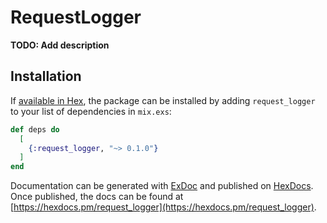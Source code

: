 # RequestLogger

**TODO: Add description**

## Installation

If [available in Hex](https://hex.pm/docs/publish), the package can be installed
by adding `request_logger` to your list of dependencies in `mix.exs`:

```elixir
def deps do
  [
    {:request_logger, "~> 0.1.0"}
  ]
end
```

Documentation can be generated with [ExDoc](https://github.com/elixir-lang/ex_doc)
and published on [HexDocs](https://hexdocs.pm). Once published, the docs can
be found at [https://hexdocs.pm/request_logger](https://hexdocs.pm/request_logger).

